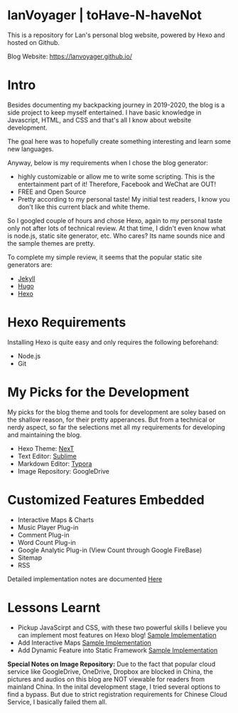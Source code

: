 # lanVoyager | toHave-N-haveNot

This is a repository for Lan's personal blog website, powered by Hexo and hosted on Github. 

Blog Website: https://lanvoyager.github.io/

# Intro

Besides documenting my backpacking journey in 2019-2020, the blog is a side project to keep myself entertained. I have basic knowledge in Javascript, HTML, and CSS and that's all I know about website development. 

The goal here was to hopefully create something interesting and learn some new languages.

Anyway, below is my requirements when I chose the blog generator:

- highly customizable or allow me to write some scripting. This is the entertainment part of it! Therefore, Facebook and WeChat are OUT! 
- FREE and Open Source
- Pretty according to my personal taste! My initial test readers, I know you don't like this current black and white theme. 

So I googled couple of hours and chose Hexo, again to my personal taste only not after lots of technical review. At that time, I didn't even know what is node.js, static site generator, etc. Who cares? Its name sounds nice and the sample themes are pretty.

To complete my simple review, it seems that the popular static site generators are:

- [Jekyll](https://jekyllrb.com/)
- [Hugo](https://gohugo.io/)
- [Hexo](https://hexo.io/)

# Hexo Requirements
Installing Hexo is quite easy and only requires the following beforehand:

- Node.js 
- Git

# My Picks for the Development
My picks for the blog theme and tools for development are soley based on the shallow reason, for their pretty apperances. But from a technical or nerdy aspect, so far the selections met all my requirements for developing and maintaining the blog.
- Hexo Theme: [NexT](https://github.com/theme-next/hexo-theme-next)
- Text Editor: [Sublime](https://www.sublimetext.com/)
- Markdown Editor: [Typora](https://typora.io/)
- Image Repository: GoogleDrive 

# Customized Features Embedded

- Interactive Maps & Charts
- Music Player Plug-in
- Comment Plug-in 
- Word Count Plug-in
- Google Analytic Plug-in (View Count through Google FireBase)
- Sitemap
- RSS

Detailed implementation notes are documented [Here](https://lanvoyager.github.io/categories/nerdyNotes/)

# Lessons Learnt
- Pickup JavaScirpt and CSS, with these two powerful skills I believe you can implement most features on Hexo blog! [Sample Implementation](https://lanvoyager.github.io/posts/cc037a0/#more)
- Add Interactive Maps [Sample Implementation](https://lanvoyager.github.io/posts/ddb3530/#more)
- Add Dynamic Feature into Static Framework [Sample Implementation](https://lanvoyager.github.io/posts/2ef3ae62/)

**Special Notes on Image Repository:** Due to the fact that popular cloud service like GoogleDrive, OneDrive, Dropbox are blocked in China, the pictures and audios on this blog are NOT viewable for readers from mainland China. In the inital development stage, I tried several options to find a bypass. But due to strict registration requirements for Chinese Cloud Service, I basically failed them all. 
